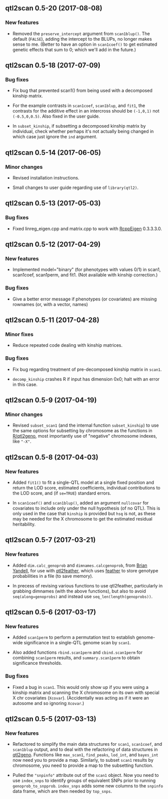 ## qtl2scan 0.5-20 (2017-08-08)

### New features

- Removed the `preserve_intercept` argument from `scan1blup()`. The
  default (`FALSE`), adding the intercept to the BLUPs, no longer
  makes sense to me. (Better to have an option in `scan1coef()` to get
  estimated genetic effects that sum to 0; which we'll add in the
  future.)


## qtl2scan 0.5-18 (2017-07-09)

### Bug fixes

- Fix bug that prevented scan1() from being used with a decomposed
  kinship matrix.

- For the example contrasts in `scan1coef`, `scan1blup`, and
  `fit1`, the contrasts for the additive effect in an intercross
  should be `(-1,0,1)` not `(-0.5,0,0.5)`. Also fixed in the user
  guide.

- In `subset_kinship`, if subsetting a decomposed kinship matrix
  by individual, check whether perhaps it's not actually being changed
  in which case just ignore the `ind` argument.


## qtl2scan 0.5-14 (2017-06-05)

### Minor changes

- Revised installation instructions.

- Small changes to user guide regarding use of `library(qtl2)`.


## qtl2scan 0.5-13 (2017-05-03)

### Bug fixes

- Fixed linreg_eigen.cpp and matrix.cpp to work with
  [RcppEigen](https://github.com/RcppCore/RcppEigen) 0.3.3.3.0.


## qtl2scan 0.5-12 (2017-04-29)

### New features

- Implemented model="binary" (for phenotypes with values 0/1) in scan1,
  scan1coef, scan1perm, and fit1. (Not available with kinship
  correction.)

### Bug fixes

- Give a better error message if phenotypes (or covariates) are
  missing rownames (or, with a vector, names)

## qtl2scan 0.5-11 (2017-04-28)

### Minor fixes

- Reduce repeated code dealing with kinship matrices.

### Bug fixes

- Fix bug regarding treatment of pre-decomposed kinship matrix in
  `scan1`.

- `decomp_kinship` crashes R if input has dimension 0x0; halt with an
  error in this case.


## qtl2scan 0.5-9 (2017-04-19)

### Minor changes

- Revised `subset_scan1` (and the internal function `subset_kinship`)
  to use the same options for subsetting by chromosome as the
  functions in [R/qtl2geno](https://github.com/rqtl/qtl2geno), most
  importantly use of "negative" chromosome indexes, like `"-X"`.


## qtl2scan 0.5-8 (2017-04-03)

### New features

- Added `fit1()` to fit a single-QTL model at a single fixed position
  and return the LOD score, estimated coefficients, individual
  contributions to the LOD score, and (if `se=TRUE`) standard errors.

- In `scan1coef()` and `scan1blup()`, added an argument `nullcovar`
  for covariates to include only under the null hypothesis (of no
  QTL). This is only used in the case that `kinship` is provided but
  `hsq` is not, as these may be needed for the X chromosome to get the
  estimated residual heritability.


## qtl2scan 0.5-7 (2017-03-21)

### New features

- Added `dim.calc_genoprob` and `dimnames.calcgenoprob`, from
  [Brian Yandell](https://github.com/byandell), for use with
  [qtl2feather](https://github.com/byandell/qtl2feather), which uses
  [feather](https://github.com/wesm/feather) to store
  genotype probabilities in a file (to save memory).

- In precess of revising various functions to use qtl2feather,
  particularly in grabbing dimnames (with the above functions), but
  also to avoid `seq(along=genoprobs)` and instead use
  `seq_len(length(genoprobs))`.


## qtl2scan 0.5-6 (2017-03-17)

### New features

- Added `scan1perm` to perform a permutation test to establish
  genome-wide significance in a single-QTL genome scan by `scan1`.

- Also added functions `rbind.scan1perm` and `cbind.scan1perm` for
  combining `scan1perm` results, and `summary.scan1perm` to obtain
  significance thresholds.

### Bug fixes

- Fixed a bug in `scan1`. This would only show up if you were using a
  kinship matrix and scanning the X chromosome on its own with special
  X chr covariates (`Xcovar`). (Accidentally was acting as if it were
  an autosome and so ignoring `Xcovar`.)


## qtl2scan 0.5-5 (2017-03-13)

### New features

- Refactored to simplify the main data structures for `scan1`,
  `scan1coef`, and `scan1blup` output, and to deal with the
  refactoring of data structures in [qtl2geno](https://github.com/rqtl/qtl2geno).
  Functions like `max_scan1`, `find_peaks`, `lod_int`, and `bayes_int`
  now need you to provide a map. Similarly, to subset `scan1` results
  by chromosome, you need to provide a map to the subsetting function.

- Pulled the `"snpinfo"` attribute out of the `scan1` object. Now you
  need to use `index_snps` to identify groups of equivalent SNPs prior
  to running `genoprob_to_snpprob`. `index_snps` adds some new columns
  to the `snpinfo` data frame, which are then needed by `top_snps`.

